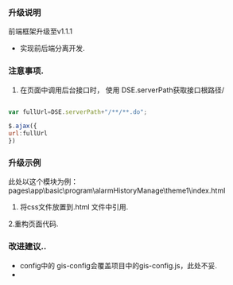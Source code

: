 
### 升级说明

前端框架升级至v1.1.1

* 实现前后端分离开发.


### 注意事项.
1.  在页面中调用后台接口时， 使用 DSE.serverPath获取接口根路径/
```javascript

var fullUrl=DSE.serverPath+"/**/**.do";

$.ajax({
url:fullUrl
})

```

###  升级示例

此处以这个模块为例：<br>
pages\app\basic\program\alarmHistoryManage\theme1\index.html
<br>

1. 将css文件放置到.html 文件中引用.<br>

2.重构页面代码.


### 改进建议..

* config中的 gis-config会覆盖项目中的gis-config.js，此处不妥.
* 